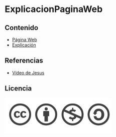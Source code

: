 # ExplicacionPaginaWeb
## Contenido
- [Página Web](https://manuelmorenoneria.github.io/AplicacionWeb/)
- [Explicación](Contenidos/Explicacion.md)

## Referencias
- [Vídeo de Jesus](https://www.youtube.com/watch?v=tdr8ye28c6M)
## Licencia
![image](Contenidos/licencia.png)
 

